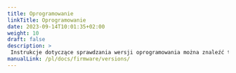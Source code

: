 ```yaml
---
title: Oprogramowanie
linkTitle: Oprogramowanie
date: 2023-09-14T10:01:35+02:00
weight: 10
draft: false
description: >
 Instrukcje dotyczące sprawdzania wersji oprogramowania można znaleźć tutaj
manualLink: /pl/docs/firmware/versions/
---
```

<script>
  window.location.href = "/pl/docs/firmware/versions/";
</script>

